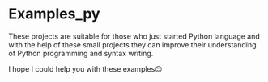 # Examples_py

These projects are suitable for those who just started Python language
and with the help of these small projects they can improve their understanding of Python programming and syntax writing.

I hope I could help you with these examples😊
